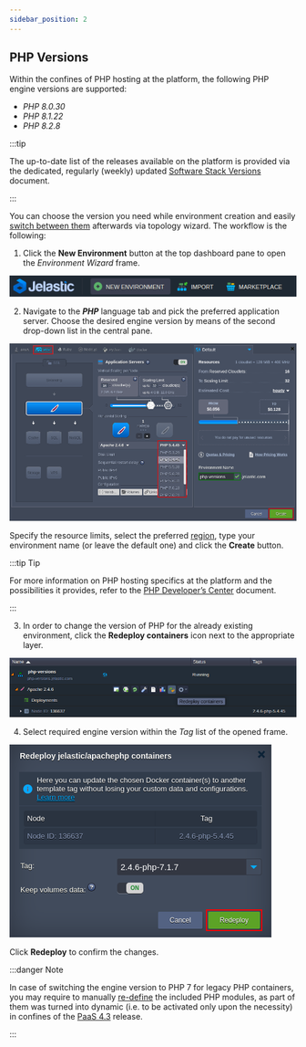 ```yaml
---
sidebar_position: 2
---
```


## PHP Versions

Within the confines of PHP hosting at the platform, the following PHP engine versions are supported:

- _PHP 8.0.30_
- _PHP 8.1.22_
- _PHP 8.2.8_

:::tip

The up-to-date list of the releases available on the platform is provided via the dedicated, regularly (weekly) updated [Software Stack Versions](https://cloudmydc.com/) document.

:::

You can choose the version you need while environment creation and easily [switch between them](https://cloudmydc.com/) afterwards via topology wizard. The workflow is the following:

1. Click the **New Environment** button at the top dashboard pane to open the _Environment Wizard_ frame.

<div style={{
    display:'flex',
    justifyContent: 'center',
    margin: '0 0 1rem 0'
}}>

![Locale Dropdown](./img/PHPVersions/01-new-environment-button.png)

</div>

2. Navigate to the **_PHP_** language tab and pick the preferred application server. Choose the desired engine version by means of the second drop-down list in the central pane.

<div style={{
    display:'flex',
    justifyContent: 'center',
    margin: '0 0 1rem 0'
}}>

![Locale Dropdown](./img/PHPVersions/02-php-environment-wizard.png)

</div>

Specify the resource limits, select the preferred [region](http://localhost:3000/docs/EnvironmentManagement/Environment%20Regions/Choosing%20a%20Region), type your environment name (or leave the default one) and click the **Create** button.

:::tip Tip

For more information on PHP hosting specifics at the platform and the possibilities it provides, refer to the [PHP Developer’s Center](https://cloudmydc.com/) document.

:::

3. In order to change the version of PHP for the already existing environment, click the **Redeploy containers** icon next to the appropriate layer.

<div style={{
    display:'flex',
    justifyContent: 'center',
    margin: '0 0 1rem 0'
}}>

![Locale Dropdown](./img/PHPVersions/03-php-redeploy-button.png)

</div>

4. Select required engine version within the _Tag_ list of the opened frame.

<div style={{
    display:'flex',
    justifyContent: 'center',
    margin: '0 0 1rem 0'
}}>

![Locale Dropdown](./img/PHPVersions/04-php-redeploy-dialog.png)

</div>

Click **Redeploy** to confirm the changes.

:::danger Note

In case of switching the engine version to PHP 7 for legacy PHP containers, you may require to manually [re-define](https://cloudmydc.com/) the included PHP modules, as part of them was turned into dynamic (i.e. to be activated only upon the necessity) in confines of the [PaaS 4.3](https://cloudmydc.com/) release.

:::
